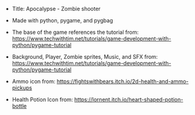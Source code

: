 - Title: Apocalypse - Zombie shooter
  
- Made with python, pygame, and pygbag
  
- The base of the game references the tutorial from: https://www.techwithtim.net/tutorials/game-development-with-python/pygame-tutorial
  
- Background, Player, Zombie sprites, Music, and SFX from: https://www.techwithtim.net/tutorials/game-development-with-python/pygame-tutorial
- Ammo icon from: https://fightswithbears.itch.io/2d-health-and-ammo-pickups
- Health Potion Icon from: https://lornent.itch.io/heart-shaped-potion-bottle

